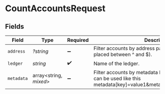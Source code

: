 # CountAccountsRequest


## Fields

| Field                                                                                                                            | Type                                                                                                                             | Required                                                                                                                         | Description                                                                                                                      | Example                                                                                                                          |
| -------------------------------------------------------------------------------------------------------------------------------- | -------------------------------------------------------------------------------------------------------------------------------- | -------------------------------------------------------------------------------------------------------------------------------- | -------------------------------------------------------------------------------------------------------------------------------- | -------------------------------------------------------------------------------------------------------------------------------- |
| `address`                                                                                                                        | *?string*                                                                                                                        | :heavy_minus_sign:                                                                                                               | Filter accounts by address pattern (regular expression placed between ^ and $).                                                  | users:.+                                                                                                                         |
| `ledger`                                                                                                                         | *string*                                                                                                                         | :heavy_check_mark:                                                                                                               | Name of the ledger.                                                                                                              | ledger001                                                                                                                        |
| `metadata`                                                                                                                       | array<string, *mixed*>                                                                                                           | :heavy_minus_sign:                                                                                                               | Filter accounts by metadata key value pairs. The filter can be used like this metadata[key]=value1&metadata[a.nested.key]=value2 |                                                                                                                                  |